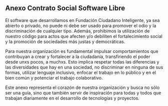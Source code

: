 Anexo Contrato Social Software Libre
------------------------------------

El software que desarrollamos en Fundación Ciudadano Inteligente, ya sea abierto o privado, no puede ni debe ser usado para promover el odio y la discriminación de cualquier tipo. Además, prohibimos la utilización de nuestro código para actos que afecten y/o debiliten el fortalecimiento social y la promoción de sociedades más justas y democráticas.

Para nuestra organización es fundamental impulsar comportamientos que contribuyan a crear y fortalecer a la ciudadanía, transfiriendo el poder desde unxs pocos, a muchxs. Esto implica respetar todas las diferencias y las diversidades que hay en una sociedad, no discriminar en ninguna de sus formas, utilizar lenguaje inclusivo, enfocar el trabajo en lo público y en el bien común y potenciar el trabajo colaborativo.

Este anexo representa el corazón de nuestra organización y busca no sólo ser una guía, sino que también servir de inspiración para todas y todos que trabajan diariamente en el desarrollo de tecnologías y proyectos.
